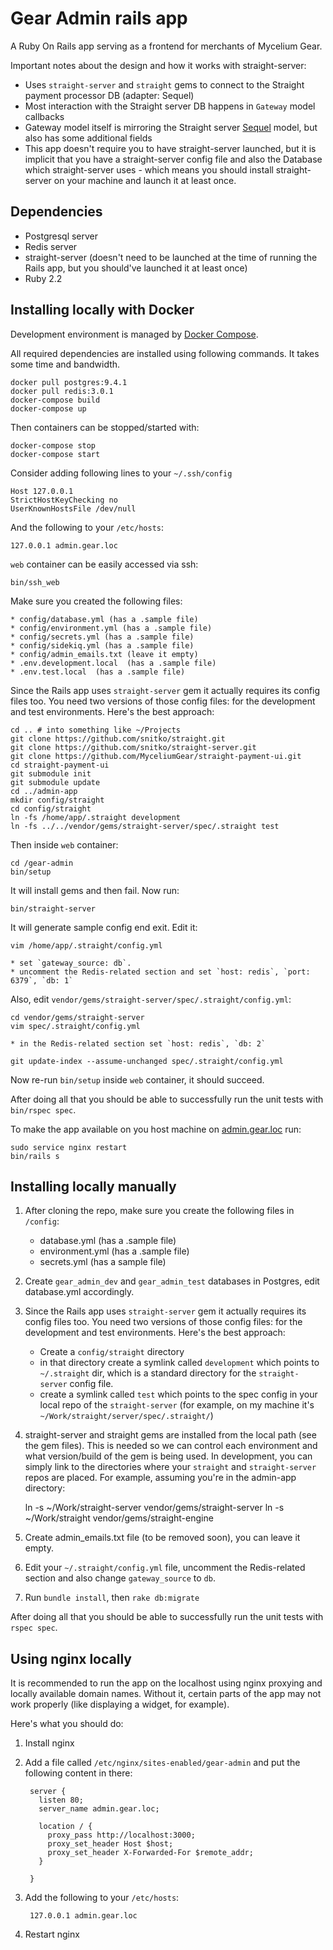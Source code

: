 Gear Admin rails app
====================
A Ruby On Rails app serving as a frontend for merchants of Mycelium Gear.

Important notes about the design and how it works with straight-server:
* Uses `straight-server` and `straight` gems to connect to the Straight payment processor DB (adapter: Sequel)
* Most interaction with the Straight server DB happens in `Gateway` model callbacks
* Gateway model itself is mirroring the Straight server [Sequel](http://sequel.jeremyevans.net/) model, but also has some additional fields
* This app doesn't require you to have straight-server launched, but it is implicit that you have a straight-server config file and also the Database which straight-server uses - which means you should install straight-server on your machine and launch it at least once.

Dependencies
------------
* Postgresql server
* Redis server
* straight-server (doesn't need to be launched at the time of running the Rails app, but you should've launched it at least once)
* Ruby 2.2

Installing locally with Docker
------------------------------
Development environment is managed by [Docker Compose](https://larry-price.com/blog/2015/02/26/a-quick-guide-to-using-docker-compose-previously-fig).

All required dependencies are installed using following commands. It takes some time and bandwidth.

    docker pull postgres:9.4.1
    docker pull redis:3.0.1
    docker-compose build
    docker-compose up

Then containers can be stopped/started with:

    docker-compose stop
    docker-compose start

Consider adding following lines to your `~/.ssh/config`

    Host 127.0.0.1
    StrictHostKeyChecking no
    UserKnownHostsFile /dev/null

And the following to your `/etc/hosts`:

    127.0.0.1 admin.gear.loc

`web` container can be easily accessed via ssh:

    bin/ssh_web

Make sure you created the following files:

    * config/database.yml (has a .sample file)
    * config/environment.yml (has a .sample file)
    * config/secrets.yml (has a .sample file)
    * config/sidekiq.yml (has a .sample file)
    * config/admin_emails.txt (leave it empty)
    * .env.development.local  (has a .sample file)
    * .env.test.local  (has a .sample file)

Since the Rails app uses `straight-server` gem it actually requires its config files too. You need two versions of those config files:
for the development and test environments. Here's the best approach:

    cd .. # into something like ~/Projects
    git clone https://github.com/snitko/straight.git
    git clone https://github.com/snitko/straight-server.git
    git clone https://github.com/MyceliumGear/straight-payment-ui.git
    cd straight-payment-ui
    git submodule init
    git submodule update
    cd ../admin-app
    mkdir config/straight
    cd config/straight
    ln -fs /home/app/.straight development
    ln -fs ../../vendor/gems/straight-server/spec/.straight test

Then inside `web` container:

    cd /gear-admin
    bin/setup

It will install gems and then fail. Now run:

    bin/straight-server

It will generate sample config end exit. Edit it:

    vim /home/app/.straight/config.yml

    * set `gateway_source: db`.
    * uncomment the Redis-related section and set `host: redis`, `port: 6379`, `db: 1`

Also, edit `vendor/gems/straight-server/spec/.straight/config.yml`:

    cd vendor/gems/straight-server
    vim spec/.straight/config.yml

    * in the Redis-related section set `host: redis`, `db: 2`

    git update-index --assume-unchanged spec/.straight/config.yml

Now re-run `bin/setup` inside `web` container, it should succeed.

After doing all that you should be able to successfully run the unit tests with `bin/rspec spec`.

To make the app available on you host machine on [admin.gear.loc](http://admin.gear.loc/) run:

    sudo service nginx restart
    bin/rails s

Installing locally manually
---------------------------

1. After cloning the repo, make sure you create the following files in `/config`:
    
    * database.yml (has a .sample file)
    * environment.yml (has a .sample file)
    * secrets.yml (has a sample file)

2. Create `gear_admin_dev` and `gear_admin_test` databases in Postgres, edit database.yml accordingly.

3. Since the Rails app uses `straight-server` gem it actually requires its config files too. You need two versions of those config files:
for the development and test environments. Here's the best approach:

    * Create a `config/straight` directory
    * in that directory create a symlink called `development` which points to `~/.straight` dir,
    which is a standard directory for the `straight-server` config file.
    * create a symlink called `test` which points to the spec config in your local repo of the
    `straight-server` (for example, on my machine it's `~/Work/straight/server/spec/.straight/`)

4. straight-server and straight gems are installed from the local path (see the gem files). This
is needed so we can control each environment and what version/build of the gem is being used. In development,
you can simply link to the directories where your `straight` and `straight-server` repos are placed.
For example, assuming you're in the admin-app directory:

    ln -s ~/Work/straight-server vendor/gems/straight-server
    ln -s ~/Work/straight        vendor/gems/straight-engine
    
5. Create admin_emails.txt file (to be removed soon), you can leave it empty.

6. Edit your `~/.straight/config.yml` file, uncomment the Redis-related section and also change `gateway_source` to `db`.

7. Run `bundle install`, then `rake db:migrate`

After doing all that you should be able to successfully run the unit tests
with `rspec spec`.

Using nginx locally
-------------------
It is recommended to run the app on the localhost using nginx proxying and locally available domain names.
Without it, certain parts of the app may not work properly (like displaying a widget, for example).

Here's what you should do:

1. Install nginx
2. Add a file called `/etc/nginx/sites-enabled/gear-admin` and put the following content in there:

        server { 
          listen 80; 
          server_name admin.gear.loc;

          location / { 
            proxy_pass http://localhost:3000; 
            proxy_set_header Host $host;
            proxy_set_header X-Forwarded-For $remote_addr;
          }

        }
        
3. Add the following to your `/etc/hosts`:

        127.0.0.1 admin.gear.loc
        
4. Restart nginx
